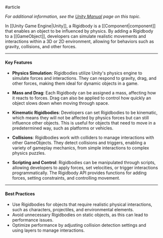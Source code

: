 #article 

*For additional information, see the [Unity Manual](https://docs.unity3d.com/ScriptReference/Rigidbody2D.html) page on this topic.*

In [[Unity Game Engine|Unity]], a Rigidbody is a [[Component|component]] that enables an object to be influenced by physics. By adding a Rigidbody to a [[GameObject]], developers can simulate realistic movements and interactions within a 3D or 2D environment, allowing for behaviors such as gravity, collisions, and other forces.

----
#### Key Features

- **Physics Simulation**: Rigidbodies utilize Unity's physics engine to simulate forces and interactions. They can respond to gravity, drag, and other forces, making them ideal for dynamic objects in a game.

- **Mass and Drag**: Each Rigidbody can be assigned a mass, affecting how it reacts to forces. Drag can also be applied to control how quickly an object slows down when moving through space.

- **Kinematic Rigidbodies**: Developers can set Rigidbodies to be kinematic, which means they will not be affected by physics forces but can still influence other objects. This is useful for objects that need to move in a predetermined way, such as platforms or vehicles.

- **Collisions**: Rigidbodies work with colliders to manage interactions with other GameObjects. They detect collisions and triggers, enabling a variety of gameplay mechanics, from simple interactions to complex physics puzzles.

- **Scripting and Control**: Rigidbodies can be manipulated through scripts, allowing developers to apply forces, set velocities, or trigger interactions programmatically. The Rigidbody API provides functions for adding forces, setting constraints, and controlling movement.

----
#### Best Practices

- Use Rigidbodies for objects that require realistic physical interactions, such as characters, projectiles, and environmental elements.
- Avoid unnecessary Rigidbodies on static objects, as this can lead to performance issues.
- Optimize performance by adjusting collision detection settings and using layers to manage interactions.